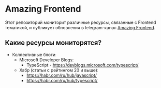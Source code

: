 # Amazing Frontend

Этот репозиторий мониторит различные ресурсы, связанные с Frontend тематикой, и публикует обновления в telegram-канал [Amazing Frontend](https://t.me/amazing_frontend).

## Какие ресурсы мониторятся?

- Коллективные блоги:
    - Microsoft Developer Blogs:
        - TypeScript - https://devblogs.microsoft.com/typescript/
    - Хабр (статьи с рейтингом 20 и выше):
        - https://habr.com/ru/hub/javascript/
        - https://habr.com/ru/hub/typescript/

